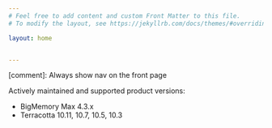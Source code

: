 ```yaml
---
# Feel free to add content and custom Front Matter to this file.
# To modify the layout, see https://jekyllrb.com/docs/themes/#overriding-theme-defaults

layout: home


---
```

[comment]: Always show nav on the front page 

<style>
div.trigger {
    display:block!important;
}
</style>

Actively maintained and supported product versions:
* BigMemory Max 4.3.x
* Terracotta 10.11, 10.7, 10.5, 10.3

